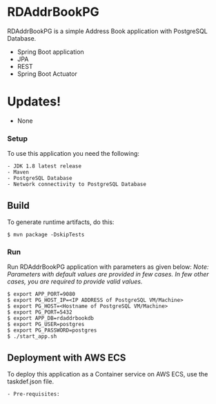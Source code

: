 # RDAddrBookPG

RDAddrBookPG is a simple Address Book application with PostgreSQL Database.

  - Spring Boot application
  - JPA
  - REST
  - Spring Boot Actuator

# Updates!

  - None

### Setup

To use this application you need the following:

    - JDK 1.8 latest release
    - Maven
    - PostgreSQL Database
    - Network connectivity to PostgreSQL Database

## Build
To generate runtime artifacts, do this:
```
$ mvn package -DskipTests
```

### Run
Run RDAddrBookPG application with parameters as given below:
*Note: Parameters with default values are provided in few cases. In few other cases, you are required to provide valid values.*
```
$ export APP_PORT=9080
$ export PG_HOST_IP=<IP ADDRESS of PostgreSQL VM/Machine>
$ export PG_HOST=<Hostname of PostgreSQL VM/Machine>
$ export PG_PORT=5432
$ export APP_DB=rdaddrbookdb
$ export PG_USER=postgres
$ export PG_PASSWORD=postgres
$ ./start_app.sh
```

## Deployment with AWS ECS
To deploy this application as a Container service on AWS ECS, use the taskdef.json file.

    - Pre-requisites:
